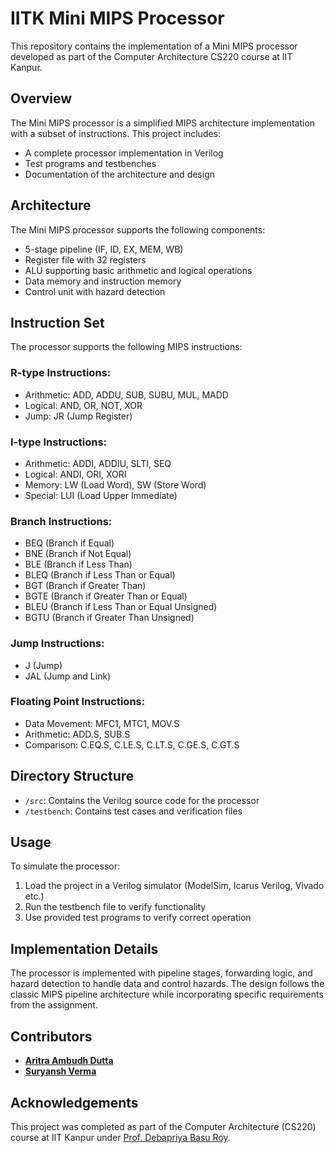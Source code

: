 # IITK Mini MIPS Processor

This repository contains the implementation of a Mini MIPS processor developed as part of the Computer Architecture CS220 course at IIT Kanpur.

## Overview

The Mini MIPS processor is a simplified MIPS architecture implementation with a subset of instructions. This project includes:

- A complete processor implementation in Verilog
- Test programs and testbenches
- Documentation of the architecture and design

## Architecture

The Mini MIPS processor supports the following components:

- 5-stage pipeline (IF, ID, EX, MEM, WB)
- Register file with 32 registers
- ALU supporting basic arithmetic and logical operations
- Data memory and instruction memory
- Control unit with hazard detection

## Instruction Set

The processor supports the following MIPS instructions:

### R-type Instructions:

- Arithmetic: ADD, ADDU, SUB, SUBU, MUL, MADD
- Logical: AND, OR, NOT, XOR
- Jump: JR (Jump Register)

### I-type Instructions:

- Arithmetic: ADDI, ADDIU, SLTI, SEQ
- Logical: ANDI, ORI, XORI
- Memory: LW (Load Word), SW (Store Word)
- Special: LUI (Load Upper Immediate)

### Branch Instructions:

- BEQ (Branch if Equal)
- BNE (Branch if Not Equal)
- BLE (Branch if Less Than)
- BLEQ (Branch if Less Than or Equal)
- BGT (Branch if Greater Than)
- BGTE (Branch if Greater Than or Equal)
- BLEU (Branch if Less Than or Equal Unsigned)
- BGTU (Branch if Greater Than Unsigned)

### Jump Instructions:

- J (Jump)
- JAL (Jump and Link)

### Floating Point Instructions:

- Data Movement: MFC1, MTC1, MOV.S
- Arithmetic: ADD.S, SUB.S
- Comparison: C.EQ.S, C.LE.S, C.LT.S, C.GE.S, C.GT.S

## Directory Structure

- `/src`: Contains the Verilog source code for the processor
- `/testbench`: Contains test cases and verification files

## Usage

To simulate the processor:

1. Load the project in a Verilog simulator (ModelSim, Icarus Verilog, Vivado etc.)
2. Run the testbench file to verify functionality
3. Use provided test programs to verify correct operation

## Implementation Details

The processor is implemented with pipeline stages, forwarding logic, and hazard detection to handle data and control hazards. The design follows the classic MIPS pipeline architecture while incorporating specific requirements from the assignment.

## Contributors

* [**Aritra Ambudh Dutta**](https://github.com/AritraAmbudhDutta)
* [**Suryansh Verma**](https://github.com/sury666)

## Acknowledgements

This project was completed as part of the Computer Architecture (CS220) course at IIT Kanpur under [Prof. Debapriya Basu Roy](https://dbroy24.wixsite.com/research).
